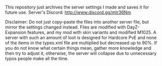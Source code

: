 This repository just archives the server settings I made and saves it for future use. Server's Discord:
http://www.discord.gg/mtr36Nm

Disclaimer:
Do not just copy-paste the files into another server file, but mirror the settings changed instead. Files are modified with DayZ-Expansion features, and my mod with skin variants and modified M1025. A server with such an amount of loot is designed for Hardcore PvE and none of the items in the types.xml file are multiplied but decreased up to 90%. If you do not know what certain things mean, gather more knowledge and then try to adjust it, otherwise, the server will collapse due to unnecessary typos people make all the time.
